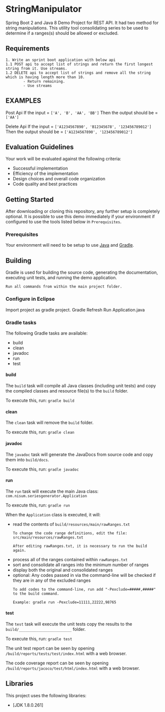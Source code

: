 # StringManipulator
Spring Boot 2 and Java 8 Demo Project for REST API. It had two method for string manipulations.
This utility tool consolidating series to be used to determine if a ranges(s) should be allowed or excluded.

## Requirements
	1. Write an sprint boot application with below api 
	1.1 POST api to accept list of strings and return the first longest string from it. Use streams. 
	1.2 DELETE api to accept list of strings and remove all the string which is having length more than 10. 
			- Return remaining. 
			- Use streams


## EXAMPLES
Post Api
If the input = `['A', 'B', 'AA', 'BB']`
Then the output should be = `['AA']`

Delete Api
If the input = `['A1234567890', 'B12345678', '123456789012']`
Then the output should be = `['A1234567890', '123456789012']`

## Evaluation Guidelines

Your work will be evaluated against the following criteria:
- Successful implementation
- Efficiency of the implementation
- Design choices and overall code organization
- Code quality and best practices

## Getting Started

After downloading or cloning this repository, any further setup is completely optional. It is possible to use this demo immediately if your environment if configured to use the tools listed below in `Prerequisites`.

### Prerequisites

Your environment will need to be setup to use [Java](http://www.oracle.com/technetwork/java/javase/downloads/index.html)
 and [Gradle](https://gradle.org/install/).

## Building

Gradle is used for building the source code, generating the documentation, executing unit tests, and running the demo application.

```
Run all commands from within the main project folder.
```
### Configure in Eclipse
Import project as gradle project.
Gradle Refresh
Run Application.java


### Gradle tasks

The following Gradle tasks are available:

- build
- clean
- javadoc
- run
- test

#### build

The `build` task will compile all Java classes (including unit tests) and copy the compiled classes and resource file(s) to the `build` folder.

To execute this, run: `gradle build`

#### clean

The `clean` task will remove the `build` folder.

To execute this, run: `gradle clean`

#### javadoc

The `javadoc` task will generate the JavaDocs from source code and copy them into `build/docs`.

To execute this, run: `gradle javadoc`

#### run

The `run` task will execute the main Java class: `com.nisum.seriesgenerator.Application`

To execute this, run: `gradle run`

When the `Application` class is executed, it will:
- read the contents of `build/resources/main/rawRanges.txt`
   ```
   To change the code range definitions, edit the file: src/main/resources/rawRanges.txt

   After editing rawRanges.txt, it is necessary to run the build again.
   ```
- process all of the ranges contained within `rawRanges.txt`
- sort and consolidate all ranges into the minimum number of ranges
- display both the original and consolidated ranges
- optional: Any codes passed in via the command-line will be checked if they are in any of the excluded ranges
   ```
   To add codes to the command-line, run add "-Pexclude=#####,#####" to the build command.

   Example: gradle run -Pexclude=11111,22222,98765
   ```

#### test

The `test` task will execute the unit tests copy the results to the `build/________________________` folder.

To execute this, run: `gradle test`

The unit test report can be seen by opening `/build/reports/tests/test/index.html` with a web browser.

The code coverage report can be seen by opening `/build/reports/jacoco/test/html/index.html` with a web browser.

## Libraries

This project uses the following libraries:
* [JDK 1.8.0.261]

